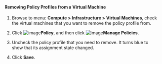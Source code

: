 #### Removing Policy Profiles from a Virtual Machine

1. Browse to menu: **Compute > Infrastructure > Virtual Machines**, check the virtual machines that you want to remove the policy profile from.

2. Click ![image](../images/1941.png)**Policy**, and then click ![image](../images/1851.png)**Manage Policies**.

3. Uncheck the policy profile that you need to remove. It turns blue to show that its assignment state changed.

4. Click **Save**.
